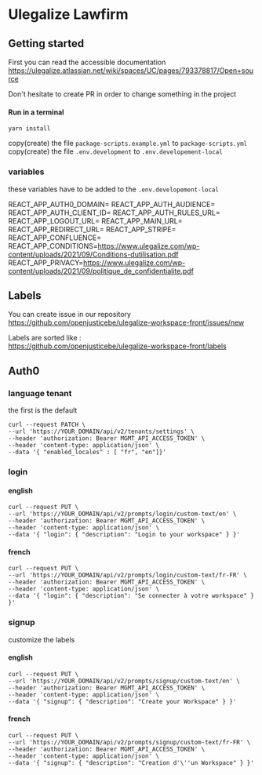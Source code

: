 # Ulegalize Lawfirm
## Getting started
First you can read the accessible documentation  
https://ulegalize.atlassian.net/wiki/spaces/UC/pages/793378817/Open+source

Don't hesitate to create PR in order to change something in the project

#### Run in a terminal
```
yarn install
``` 
copy(create) the file `package-scripts.example.yml` to `package-scripts.yml`  
copy(create) the file `.env.development` to `.env.developement-local`  
### variables
these variables have to be added to the `.env.developement-local`  

REACT_APP_AUTH0_DOMAIN=
REACT_APP_AUTH_AUDIENCE=
REACT_APP_AUTH_CLIENT_ID=
REACT_APP_AUTH_RULES_URL=
REACT_APP_LOGOUT_URL=
REACT_APP_MAIN_URL=
REACT_APP_REDIRECT_URL=
REACT_APP_STRIPE=
REACT_APP_CONFLUENCE=
REACT_APP_CONDITIONS=https://www.ulegalize.com/wp-content/uploads/2021/09/Conditions-dutilisation.pdf
REACT_APP_PRIVACY=https://www.ulegalize.com/wp-content/uploads/2021/09/politique_de_confidentialite.pdf


## Labels
You can create issue in our repository  
https://github.com/openjusticebe/ulegalize-workspace-front/issues/new

Labels are sorted like :  
https://github.com/openjusticebe/ulegalize-workspace-front/labels

## Auth0
### language tenant 
the first is the default
```
curl --request PATCH \
--url 'https://YOUR_DOMAIN/api/v2/tenants/settings' \
--header 'authorization: Bearer MGMT_API_ACCESS_TOKEN' \
--header 'content-type: application/json' \
--data '{ "enabled_locales" : [ "fr", "en"]}'
```

### login
#### english
```
curl --request PUT \
--url 'https://YOUR_DOMAIN/api/v2/prompts/login/custom-text/en' \
--header 'authorization: Bearer MGMT_API_ACCESS_TOKEN' \
--header 'content-type: application/json' \
--data '{ "login": { "description": "Login to your workspace" } }'
```
#### french
```
curl --request PUT \
--url 'https://YOUR_DOMAIN/api/v2/prompts/login/custom-text/fr-FR' \
--header 'authorization: Bearer MGMT_API_ACCESS_TOKEN' \
--header 'content-type: application/json' \
--data '{ "login": { "description": "Se connecter à votre workspace" } }'
```
### signup
customize the labels
#### english
```
curl --request PUT \
--url 'https://YOUR_DOMAIN/api/v2/prompts/signup/custom-text/en' \
--header 'authorization: Bearer MGMT_API_ACCESS_TOKEN' \
--header 'content-type: application/json' \
--data '{ "signup": { "description": "Create your Workspace" } }'
```
#### french
```
curl --request PUT \
--url 'https://YOUR_DOMAIN/api/v2/prompts/signup/custom-text/fr-FR' \
--header 'authorization: Bearer MGMT_API_ACCESS_TOKEN' \
--header 'content-type: application/json' \
--data '{ "signup": { "description": "Creation d'\''un Workspace" } }'
```


